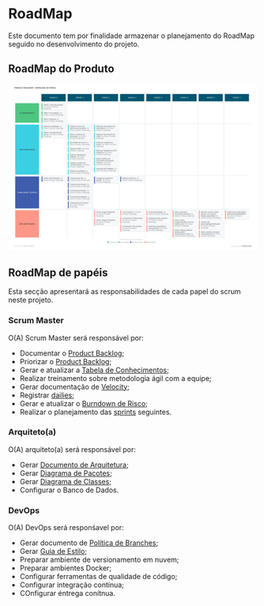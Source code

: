 # RoadMap

Este documento tem por finalidade armazenar o planejamento do RoadMap seguido no desenvolvimento do projeto.

## RoadMap do Produto

![ProductRoadMap](../img/ProductRoadmap.png)

## RoadMap de papéis

Esta secção apresentará as responsabilidades de cada papel do scrum neste projeto.

### Scrum Master

O(A) Scrum Master será responsável por:

* Documentar o [Product Backlog]();
* Priorizar o [Product Backlog]();
* Gerar e atualizar a [Tabela de Conhecimentos]();
* Realizar treinamento sobre metodologia ágil com a equipe;
* Gerar documentação de [Velocity]();
* Registrar [dailies]();
* Gerar e atualizar o [Burndown de Risco]();
* Realizar o planejamento das [sprints]() seguintes.

### Arquiteto(a)

O(A) arquiteto(a) será responsável por:

* Gerar [Documento de Arquitetura]();
* Gerar [Diagrama de Pacotes]();
* Gerar [Diagrama de Classes]();
* Configurar o Banco de Dados.

### DevOps

O(A) DevOps será responśavel por:

* Gerar documento de [Política de Branches]();
* Gerar [Guia de Estilo]();
* Preparar ambiente de versionamento em nuvem;
* Preparar ambientes Docker;
* Configurar ferramentas de qualidade de código;
* Configurar integração contínua;
* COnfigurar éntrega conítnua.